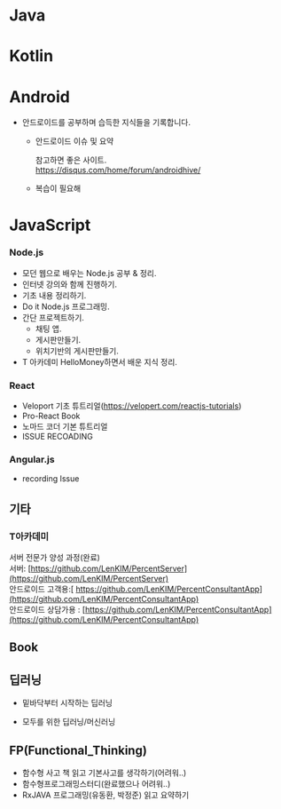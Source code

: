 # Java

# Kotlin

# Android

- 안드로이드를 공부하며 습득한 지식들을 기록합니다.  

  - 안드로이드 이슈 및 요약

    참고하면 좋은 사이트.  
    https://disqus.com/home/forum/androidhive/  

  - 복습이 필요해

# JavaScript

### Node.js

- 모던 웹으로 배우는 Node.js 공부 & 정리.
- 인터넷 강의와 함께 진행하기.
- 기초 내용 정리하기.
- Do it Node.js 프로그래밍.
- 간단 프로젝트하기.
  - 채팅 앱.
  - 게시판만들기.
  - 위치기반의 게시판만들기.
- T 아카데미 HelloMoney하면서 배운 지식 정리.

### React

- Veloport 기초 튜트리얼(https://velopert.com/reactjs-tutorials)
- Pro-React Book
- 노마드 코더 기본 튜트리얼
- ISSUE RECOADING

### Angular.js

- recording Issue

## 기타

### T아카데미

 서버 전문가 양성 과정(완료)  
  서버: [https://github.com/LenKIM/PercentServer](https://github.com/LenKIM/PercentServer)  
  안드로이드 고객용:[ https://github.com/LenKIM/PercentConsultantApp](https://github.com/LenKIM/PercentConsultantApp)  
  안드로이드 상담가용 : [https://github.com/LenKIM/PercentConsultantApp](https://github.com/LenKIM/PercentConsultantApp)  

## Book

## 딥러닝

- 밑바닥부터 시작하는 딥러닝

- 모두를 위한 딥러닝/머신러닝


## FP(Functional_Thinking)

- 함수형 사고 책 읽고 기본사고를 생각하기(어려워..)
- 함수형프로그래밍스터디(완료했으나 어려워..)
- RxJAVA 프로그래밍(유동환, 박정준) 읽고 요약하기
